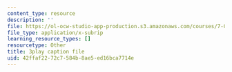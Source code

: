 ```yaml
---
content_type: resource
description: ''
file: https://ol-ocw-studio-app-production.s3.amazonaws.com/courses/7-01sc-fundamentals-of-biology-fall-2011/42ffaf2272c7584b8ae5ed16bca7714e_PzY0MWEEE6U.vtt
file_type: application/x-subrip
learning_resource_types: []
resourcetype: Other
title: 3play caption file
uid: 42ffaf22-72c7-584b-8ae5-ed16bca7714e
---
```

